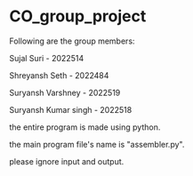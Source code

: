 # CO_group_project
Following are the group members:

Sujal Suri - 2022514

Shreyansh Seth - 2022484

Suryansh Varshney - 2022519

Suryansh Kumar singh - 2022518





the entire program is made using python.

the main program file's name is "assembler.py".


please ignore input and output.

